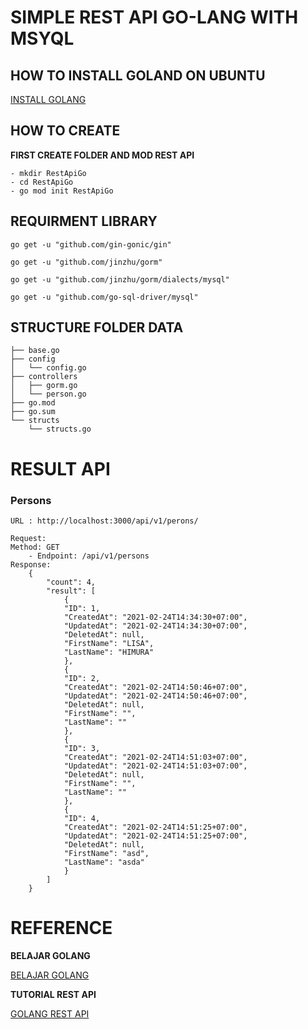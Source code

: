 # SIMPLE REST API GO-LANG WITH MSYQL

## HOW TO INSTALL GOLAND ON UBUNTU

[INSTALL GOLANG](https://golang.org/doc/install)

## HOW TO CREATE

**FIRST CREATE FOLDER AND MOD REST API**
```
- mkdir RestApiGo
- cd RestApiGo
- go mod init RestApiGo

```

## REQUIRMENT LIBRARY

``go get -u "github.com/gin-gonic/gin"``

``go get -u "github.com/jinzhu/gorm"``

``go get -u "github.com/jinzhu/gorm/dialects/mysql"``

``go get -u "github.com/go-sql-driver/mysql"``

## STRUCTURE FOLDER DATA


```
├── base.go
├── config
│   └── config.go
├── controllers
│   ├── gorm.go
│   └── person.go
├── go.mod
├── go.sum
└── structs
    └── structs.go

```


# RESULT API

### Persons

``URL : http://localhost:3000/api/v1/perons/``

```
Request:
Method: GET 
    - Endpoint: /api/v1/persons
Response:
    {
        "count": 4,
        "result": [
            {
            "ID": 1,
            "CreatedAt": "2021-02-24T14:34:30+07:00",
            "UpdatedAt": "2021-02-24T14:34:30+07:00",
            "DeletedAt": null,
            "FirstName": "LISA",
            "LastName": "HIMURA"
            },
            {
            "ID": 2,
            "CreatedAt": "2021-02-24T14:50:46+07:00",
            "UpdatedAt": "2021-02-24T14:50:46+07:00",
            "DeletedAt": null,
            "FirstName": "",
            "LastName": ""
            },
            {
            "ID": 3,
            "CreatedAt": "2021-02-24T14:51:03+07:00",
            "UpdatedAt": "2021-02-24T14:51:03+07:00",
            "DeletedAt": null,
            "FirstName": "",
            "LastName": ""
            },
            {
            "ID": 4,
            "CreatedAt": "2021-02-24T14:51:25+07:00",
            "UpdatedAt": "2021-02-24T14:51:25+07:00",
            "DeletedAt": null,
            "FirstName": "asd",
            "LastName": "asda"
            }
        ]
    }
```
# REFERENCE

**BELAJAR GOLANG**

[BELAJAR GOLANG](https://dasarpemrogramangolang.novalagung.com/1-berkenalan-dengan-golang.html)


**TUTORIAL REST API**

[GOLANG REST API](https://medium.com/skyshidigital/golang-restapi-untuk-pemula-ef1c345b3ef5)
